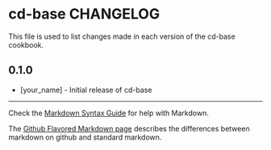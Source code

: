 cd-base CHANGELOG
=================

This file is used to list changes made in each version of the cd-base cookbook.

0.1.0
-----
- [your_name] - Initial release of cd-base

- - -
Check the [Markdown Syntax Guide](http://daringfireball.net/projects/markdown/syntax) for help with Markdown.

The [Github Flavored Markdown page](http://github.github.com/github-flavored-markdown/) describes the differences between markdown on github and standard markdown.
